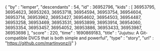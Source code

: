 {
  "by" : "lemper",
  "descendants" : 54,
  "id" : 36952796,
  "kids" : [ 36953795, 36954623, 36953263, 36953718, 36954594, 36953754, 36954604, 36953714, 36953962, 36953427, 36954602, 36954503, 36954487, 36953258, 36953469, 36953531, 36953899, 36953914, 36954060, 36953354, 36953457, 36954052, 36953886, 36953433, 36953987, 36953698 ],
  "score" : 220,
  "time" : 1690869183,
  "title" : "Jujutsu: A Git-compatible DVCS that is both simple and powerful",
  "type" : "story",
  "url" : "https://github.com/martinvonz/jj"
}
